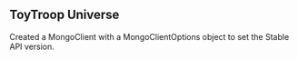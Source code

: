 ## ToyTroop Universe

Created a MongoClient with a MongoClientOptions object to set the Stable API version.
